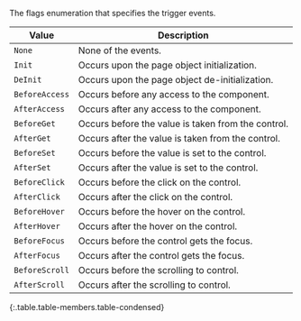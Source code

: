 The flags enumeration that specifies the trigger events.

Value | Description
----- | -----------
`None` | None of the events.
`Init` | Occurs upon the page object initialization.
`DeInit` | Occurs upon the page object de-initialization.
`BeforeAccess` | Occurs before any access to the component.
`AfterAccess` | Occurs after any access to the component.
`BeforeGet` | Occurs before the value is taken from the control.
`AfterGet` | Occurs after the value is taken from the control.
`BeforeSet` | Occurs before the value is set to the control.
`AfterSet` | Occurs after the value is set to the control.
`BeforeClick` | Occurs before the click on the control.
`AfterClick` | Occurs after the click on the control.
`BeforeHover` | Occurs before the hover on the control.
`AfterHover` | Occurs after the hover on the control.
`BeforeFocus` | Occurs before the control gets the focus.
`AfterFocus` | Occurs after the control gets the focus.
`BeforeScroll` | Occurs before the scrolling to control.
`AfterScroll` | Occurs after the scrolling to control.
{:.table.table-members.table-condensed}